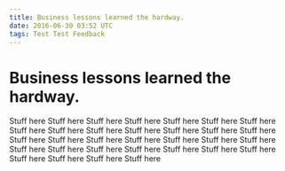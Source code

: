 ```yaml
---
title: Business lessons learned the hardway.
date: 2016-06-30 03:52 UTC
tags: Test Test Feedback
---
```


# Business lessons learned the hardway.

Stuff here Stuff here Stuff here Stuff here Stuff here Stuff here Stuff here Stuff here
Stuff here Stuff here Stuff here Stuff here Stuff here Stuff here Stuff here Stuff here
Stuff here Stuff here Stuff here Stuff here Stuff here Stuff here Stuff here Stuff here
Stuff here Stuff here Stuff here Stuff here Stuff here Stuff here Stuff here Stuff here
